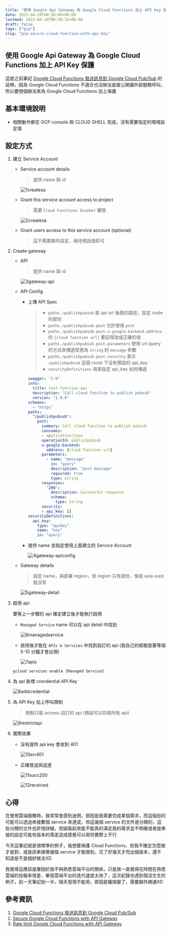 ```yaml
---
title: "使用 Google Api Gateway 為 Google Cloud Functions 加上 API Key 保護"
date: 2023-04-28T00:30:00+08:00
lastmod: 2023-04-28T00:30:31+08:00
draft: false
tags: ["gcp"]
slug: "gcp-secure-cloud-function-with-api-key"
---
```


## 使用 Google Api Gateway 為 Google Cloud Functions 加上 API Key 保護

這是之前筆記 [Google Cloud Functions 發送訊息到 Google Cloud Pub/Sub](/gcp-cloud-function-pubsub) 的延伸，因為 Google Cloud Functions 不適合也沒辦法直接公開讓外部服務呼叫，所以要想個辦法來為 Google Cloud Functions 加上保護

## 基本環境說明

- 相關動作都在 GCP console 與 CLOUD SHELL 完成，沒有需要指定的環境設定值

## 設定方式

1. 建立 Service Account

    - Service account details

        > 提供 name 與 id

        ![1createsa](https://user-images.githubusercontent.com/3851540/235078559-3bd8caa6-a95e-4c0c-98db-2c4e59ef9fff.png)

    - Grant this service account access to project

        > 需要 `Cloud Functions Invoker` 權限

        ![2createsa](https://user-images.githubusercontent.com/3851540/235078570-f517c029-4132-425b-833e-212f7b2cfb7f.png)

    - Grant users access to this service account (optional)

        > 這不需要額外設定，保持預設值即可

2. Create gateway

    - API

        > 提供 name 與 id

        ![3gateway-api](https://user-images.githubusercontent.com/3851540/235078578-cedac56a-eadc-479b-baad-e1b088d823b6.png)

    - API Config

        - 上傳 API Spec

            > - `paths./publishpubsub` 是 api url 後面的路徑，設定 route 的部份
            > - `paths./publishpubsub.post` 允許使用 `post`
            > - `paths./publishpubsub.post.x-google-backend.address` 的 `{cloud function url}` 要記得改成正確的值
            > - `paths./publishpubsub.post.parameters` 使用 url query 的方式來傳遞型態為 `string` 的 `message` 參數
            > - `paths./publishpubsub.post.security` 表示 `/publishpubsub` 這個 route 下沒有預設的 api_key
            > - `securityDefinitions` 用來指定 api_key 如何傳遞


            ```yaml
            swagger: "2.0"
            info:
              title: test-function-api
              description: "Call cloud function to publish pubsub"
              version: "1.0.0"
            schemes:
              - "https"
            paths:
              "/publishpubsub":
                post:
                  summary: Call cloud function to publish pubsub
                  consumes:
                  - application/json
                  operationId: publishpubsub
                  x-google-backend:
                    address: {cloud function url}
                  parameters:
                    - name: "message"
                      in: "query"
                      description: "post message"
                      required: true
                      type: string
                  responses:
                    '200':
                      description: Successful response
                      schema:
                        type: string
                  security:
                  - api_key: []
            securityDefinitions:
              api_key:
                type: "apiKey"
                name: "key"
                in: "query"
            ```

        - 提供 name 並指定使用上面建立的 Service Account

            ![4gateway-apiconfig](https://user-images.githubusercontent.com/3851540/235078580-f257ce0d-7c3b-4fb8-b44e-502c80ffda26.png)

    - Gateway details

        > 設定 name，與部署 region，但 region 只有部份，像是 asia-east 就沒有

        ![5gateway-detail](https://user-images.githubusercontent.com/3851540/235078585-bb1548f6-8b5f-481a-b697-faedeb1f90a3.png)

3. 啟用 api

    要等上一步驟的 api 確定建立後才能執行啟用

    - `Managed Service` name 可以在 api detail 中找到

        ![6managedservice](https://user-images.githubusercontent.com/3851540/235078588-96f8eb60-b776-4797-b2e2-a313fe133e94.png)

    - 啟用後才能在 `APIs & Services` 中找到自訂的 api (我自己的經驗是要等個 5-10 分鐘才會出現)
    
        ![7apis](https://user-images.githubusercontent.com/3851540/235078592-4cbcf54e-cc9e-452e-beca-c3637cc2d49e.png)

    ```cloud shell
    gcloud services enable {Managed Service}
    ```

4. 為 api 新增 crendential API Key

    ![8addcredential](https://user-images.githubusercontent.com/3851540/235078600-dfa1f822-51b2-4f58-8873-b6f8233cdd4c.png)

5. 為 API Key 加上呼叫限制

    > 限制只能 access 自訂的 api (預設可以存取所有 api)

    ![9restrictapi](https://user-images.githubusercontent.com/3851540/235078608-05287a9c-458b-492b-b7c5-9daf68cd70aa.png)

6. 實際效果

    - 沒有提供 api key 會收到 401

        ![10err401](https://user-images.githubusercontent.com/3851540/235078611-15ba123d-d2b4-43e6-85cb-aec1962aef20.png)

    - 正確發送與送達

        ![11succ200](https://user-images.githubusercontent.com/3851540/235078615-8da3190f-de85-491a-841f-fc96ecb21bc1.png)

        ![12received](https://user-images.githubusercontent.com/3851540/235078619-76ab4ec8-dcd2-47c3-acb3-128833b855c7.png)

## 心得

在使用雲端服務時，我常常會感到迷惘，原因是我需要完成某個需求，而這個目的可能可以透過串接數個 service 來達成，但這幾個 service 的文件是分開的，這些分開的文件也許很詳細，但組裝起來能不能真的滿足我的需求並不明確或者是串接的設定可能有版本的落差造成感覺可以用但實際上不行

今天這筆記就是很標準的例子，我想要保護 Cloud Functions，但我不確定怎麼做才是對，或是該串接哪幾個 service 才能做到，花了好幾天才兜出個版本，還不知道是不是個好做法XD  

我覺得這應該是肇因於我不夠熟悉雲端平台的關係，只是我一直覺得花時間在熟悉雲端的投報率很差，畢竟雲端平台的迭代速度太快了，這次紀錄也遇到個活生生的例子，前一天筆記到一半，隔天發現不能用，原因是權限變了，需要額外開通XD

## 參考資訊

1. [Google Cloud Functions 發送訊息到 Google Cloud Pub/Sub](/gcp-cloud-function-pubsub)
2. [Secure Google Cloud Functions with API Gateway](https://beranger.medium.com/secure-google-cloud-functions-with-api-gateway-848f687963ae)
3. [Rate limit Google Cloud Functions with API Gateway](https://beranger.medium.com/rate-limit-google-cloud-functions-with-api-gateway-19b54bb9d9e9)
